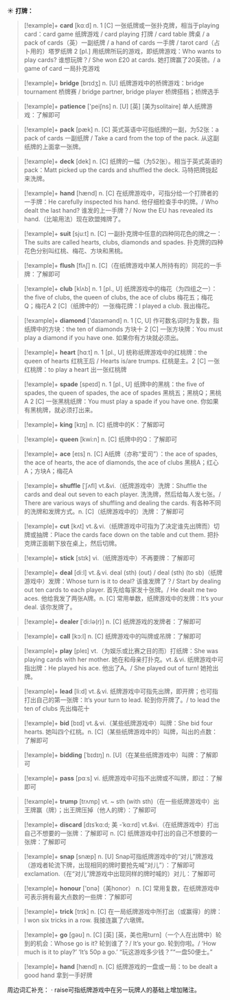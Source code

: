 ☀ <span class="category">**打牌：**</span>
>[!example]+ <span class="vocabulary">**card**</span> [kɑːd] 
> <span class="definition">n. 1 [C] 一张纸牌或一张扑克牌，相当于playing card：</span>card game 纸牌游戏 / card playing 打牌 / card table 牌桌 / a pack of cards（英）一副纸牌 / a hand of cards 一手牌 / tarot card（占卜用的）塔罗纸牌 <span class="definition">2 [pl.] 用纸牌所玩的游戏，即纸牌游戏：</span>Who wants to play cards? 谁想玩牌？/ She won £20 at cards. 她打牌赢了20英镑。/ a game of card 一局扑克游戏

>[!example]+ <span class="vocabulary">**bridge**</span> [brɪdӡ] 
> <span class="definition">n. [U] 纸牌游戏中的桥牌游戏：</span>bridge tournament 桥牌赛 / bridge partner, bridge player 桥牌搭档；桥牌选手

>[!example]+ <span class="vocabulary">**patience**</span> ['peiʃns] 
> <span class="definition">n. [U] [英] [美为solitaire] 单人纸牌游戏：</span>了解即可

>[!example]+ <span class="vocabulary">**pack**</span> [pæk] 
> <span class="definition">n. [C] 英式英语中可指纸牌的一副，为52张：</span>a pack of cards 一副纸牌 / Take a card from the top of the pack. 从这副纸牌的上面拿一张牌。
           
>[!example]+ <span class="vocabulary">**deck**</span> [dek]
> <span class="definition">n. [C] 纸牌的一幅（为52张）。相当于英式英语的pack：</span>Matt picked up the cards and shuffled the deck. 马特把牌拢起来洗牌。
 
>[!example]+ <span class="vocabulary">**hand**</span> [hænd] 
> <span class="definition">n. [C] 在纸牌游戏中，可指分给一个打牌者的一手牌：</span>He carefully inspected his hand. 他仔细检查手中的牌。/ Who dealt the last hand? 谁发的上一手牌？/ Now the EU has revealed its hand.（比喻用法）现在欧盟摊牌了。

>[!example]+ <span class="vocabulary">**suit**</span> [sju:t] 
> <span class="definition">n. [C] 一副扑克牌中任意的四种同花色的牌之一：</span>The suits are called hearts, clubs, diamonds and spades. 扑克牌的四种花色分别叫红桃、梅花、方块和黑桃。
           
>[!example]+ <span class="vocabulary">**flush**</span> [flʌʃ]
> <span class="definition">n. [C]（在纸牌游戏中某人所持有的）同花的一手牌：</span>了解即可
 
>[!example]+ <span class="vocabulary">**club**</span> [klʌb] 
> <span class="definition">n. 1 [pl., U] 纸牌游戏中的梅花（为四组之一）：</span>the five of clubs, the queen of clubs, the ace of clubs 梅花五；梅花Q；梅花A <span class="definition">2 [C]（纸牌中的）一张梅花牌：</span>I played a club. 我出梅花。

>[!example]+ <span class="vocabulary">**diamond**</span> ['daɪəmənd] 
> <span class="definition">n. 1 [C, U] 作可数名词时为复数，指纸牌中的方块：</span>the ten of diamonds 方块十 <span class="definition">2 [C] 一张方块牌：</span>You must play a diamond if you have one. 如果你有方块就必须出。 

>[!example]+ <span class="vocabulary">**heart**</span> [hɑːt] 
> <span class="definition">n. 1 [pl., U] 统称纸牌游戏中的红桃牌：</span>the queen of hearts 红桃王后 / Hearts is/are trumps. 红桃是主。<span class="definition">2 [C] 一张红桃牌：</span>to play a heart 出一张红桃牌

>[!example]+ <span class="vocabulary">**spade**</span> [speɪd] 
> <span class="definition">n. 1 [pl., U] 纸牌中的黑桃：</span>the five of spades, the queen of spades, the ace of spades 黑桃五；黑桃Q；黑桃A <span class="definition">2 [C] 一张黑桃纸牌：</span>You must play a spade if you have one. 你如果有黑桃牌，就必须打出来。

>[!example]+ <span class="vocabulary">**king**</span> [kɪŋ] 
> <span class="definition">n. [C] 纸牌中的K：</span>了解即可

>[!example]+ <span class="vocabulary">**queen**</span> [kwi:n] 
> <span class="definition">n. [C] 纸牌中的Q：</span>了解即可
           
>[!example]+ <span class="vocabulary">**ace**</span> [eɪs]
> <span class="definition">n. [C] A纸牌（亦称“爱司”）：</span>the ace of spades, the ace of hearts, the ace of diamonds, the ace of clubs 黑桃A；红心A；方块A；梅花A
           
>[!example]+ <span class="vocabulary">**shuffle**</span> [ˈʃʌfl]
> <span class="definition">vt.&vi.（纸牌游戏中）洗牌：</span>Shuffle the cards and deal out seven to each player. 洗洗牌，然后给每人发七张。/ There are various ways of shuffling and dealing the cards. 有各种不同的洗牌和发牌方式。<span class="definition">n. [C]（纸牌游戏中的）洗牌：</span>了解即可

>[!example]+ <span class="vocabulary">**cut**</span> [kʌt] 
> <span class="definition">vt.＆vi.（纸牌游戏中可指为了决定谁先出牌而）切牌或抽牌：</span>Place the cards face down on the table and cut them. 把扑克牌正面朝下放在桌上，然后切牌。

>[!example]+ <span class="vocabulary">**stick**</span> [stɪk] 
> <span class="definition">vi.（纸牌游戏中）不再要牌：</span>了解即可

>[!example]+ <span class="vocabulary">**deal**</span> [di:l] 
> <span class="definition">vt.＆vi. deal (sth) (out) / deal (sth) (to sb)（纸牌游戏中）发牌：</span>Whose turn is it to deal? 该谁发牌了？/ Start by dealing out ten cards to each player. 首先给每家发十张牌。/ He dealt me two aces. 他给我发了两张A牌。<span class="definition">n. [C] 常用单数，纸牌游戏中的发牌：</span>It’s your deal. 该你发牌了。
           
>[!example]+ <span class="vocabulary">**dealer**</span> [ˈdi:lə(r)]
> <span class="definition">n. [C] 纸牌游戏的发牌者：</span>了解即可

>[!example]+ <span class="vocabulary">**call**</span> [kɔ:l] 
> <span class="definition">n. [C] 纸牌游戏中的叫牌或吊牌：</span>了解即可

>[!example]+ <span class="vocabulary">**play**</span> [pleɪ] 
> <span class="definition">vt.（为娱乐或比赛之目的而）打纸牌：</span>She was playing cards with her mother. 她在和母亲打扑克。<span class="definition">vt.＆vi. 纸牌游戏中可指出牌：</span>He played his ace. 他出了A。/ She played out of turn! 她抢出牌。

>[!example]+ <span class="vocabulary">**lead**</span> [li:d] 
> <span class="definition">vt.＆vi. 纸牌游戏中可指先出牌，即开牌；也可指打出自己的第一张牌：</span>It’s your turn to lead. 轮到你开牌了。/ to lead the ten of clubs 先出梅花十

>[!example]+ <span class="vocabulary">**bid**</span> [bɪd] 
> <span class="definition">vt.＆vi.（某些纸牌游戏中）叫牌：</span>She bid four hearts. 她叫四个红桃。<span class="definition">n. [C]（某些纸牌游戏中的）叫牌，叫出的点数：</span>了解即可
           
>[!example]+ <span class="vocabulary">**bidding**</span> [ˈbɪdɪŋ]
> <span class="definition">n. [U]（在某些纸牌游戏中）叫牌：</span>了解即可
 
>[!example]+ <span class="vocabulary">**pass**</span> [pɑːs] 
> <span class="definition">vi. 纸牌游戏中可指不出牌或不叫牌，即过：</span>了解即可
                    
>[!example]+ <span class="vocabulary">**trump**</span> [trʌmp]
> <span class="definition">vt. ~ sth (with sth)（在一些纸牌游戏中）出王牌赢（牌）；出王牌压掉（他人的牌）：</span>了解即可
             
>[!example]+ <span class="vocabulary">**discard**</span> [dɪsˈkɑ:d; 美 -ˈkɑ:rd]
> <span class="definition">vt.&vi.（在纸牌游戏中）打出自己不想要的一张牌：</span>了解即可 <span class="definition">n. [C] 纸牌游戏中打出的自己不想要的一张牌：</span>了解即可

>[!example]+ <span class="vocabulary">**snap**</span> [snæp]
> <span class="definition">n. [U] Snap可指纸牌游戏中的“对儿”牌游戏（游戏者轮流下牌，出现相同的牌时要抢先喊“对儿”）：</span>了解即可 <span class="definition">exclamation.（在“对儿”牌游戏中出现同样的牌时喊的）对儿：</span>了解即可

>[!example]+ <span class="vocabulary">**honour**</span> ['ɒnə]（美honor）
> <span class="definition">n. [C] 常用复数，在纸牌游戏中可表示拥有最大点数的一些牌：</span>了解即可

>[!example]+ <span class="vocabulary">**trick**</span> [trɪk] 
> <span class="definition">n. [C] 在一局纸牌游戏中所打出（或赢得）的牌：</span>I won six tricks in a row. 我接连赢了六墩牌。

>[!example]+ <span class="vocabulary">**go**</span> [ɡəʊ] 
> <span class="definition">n. [C] [英] [英，美也用turn]（一个人在出牌中）轮到的机会：</span>Whose go is it? 轮到谁了？/ It’s your go. 轮到你啦。/ ‘How much is it to play?’ ‘It’s 50p a go.’ “玩这游戏多少钱？”“一盘50便士。”

>[!example]+ <span class="vocabulary">**hand**</span> [hænd] 
> <span class="definition">n. [C] 纸牌游戏的一盘或一局：</span>to be dealt a good hand 拿到一手好牌

周边词汇补充：
· raise可指纸牌游戏中在另一玩牌人的基础上增加赌注。
